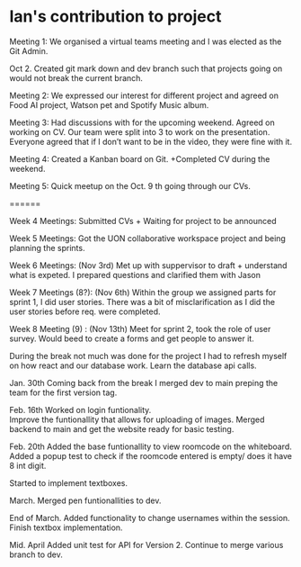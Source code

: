 # Ian's contribution to project


Meeting 1: We organised a virtual teams meeting and I was elected as the Git Admin.

Oct 2. Created git mark down and dev branch such that projects going on would not break the current branch. 

Meeting 2: We expressed our interest for different project and agreed on Food AI project, Watson pet and Spotify Music album. 

Meeting 3: Had discussions with for the upcoming weekend. Agreed on working on CV. Our team were split into 3 to work on the presentation. Everyone agreed that if I don’t want to be in the video, they were fine with it.   

Meeting 4: Created a Kanban board on Git. +Completed CV during the weekend. 

Meeting 5: Quick meetup on the Oct. 9 th going through our CVs. 


======


Week 4 Meetings: Submitted CVs + Waiting for project to be announced 

Week 5 Meetings: Got the UON collaborative workspace project and being planning the sprints. 

Week 6 Meetings: (Nov 3rd) Met up with suppervisor to draft + understand what is expeted. I prepared questions and clarified them with Jason

Week 7 Meetings (8?): (Nov 6th) Within the group we assigned parts for sprint 1, I did user stories. There was a bit of misclarification as I did the user stories before req. were completed. 

Week 8 Meeting (9) : (Nov 13th) Meet for sprint 2, took the role of user survey. Would beed to create a forms and get people to answer it. 

During the break not much was done for the project
I had to refresh myself on how react and our database work. 
Learn the database api calls.  

Jan. 30th
Coming back from the break I merged dev to main preping the team for the first version tag.  

Feb. 16th
Worked on login funtionality.  
Improve the funtionallity that allows for uploading of images. 
Merged backend to main and get the website ready for basic testing. 

Feb. 20th 
Added the base funtionallity to view roomcode on the whiteboard. 
Added a popup test to check if the roomcode entered is empty/ does it have 8 int digit. 

Started to implement textboxes. 


March. 
Merged pen funtionallities to dev. 

End of March. 
Added functionality to change usernames within the session. 
Finish textbox implementation. 

Mid. April
Added unit test for API for Version 2. 
Continue to merge various branch to dev. 


